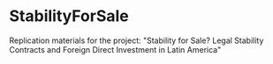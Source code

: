 # StabilityForSale
Replication materials for the project: "Stability for Sale? Legal Stability Contracts and Foreign Direct Investment in Latin America"
